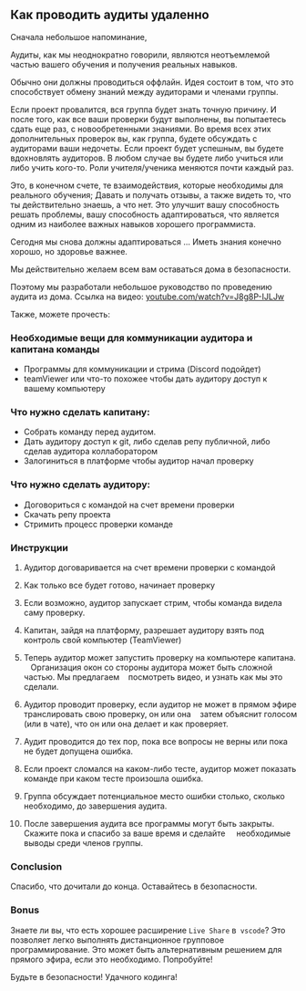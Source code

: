 ## Как проводить аудиты удаленно

Сначала небольшое напоминание,

Аудиты, как мы неоднократно говорили, являются неотъемлемой частью вашего обучения и получения реальных навыков.

Обычно они должны проводиться оффлайн.
Идея состоит в том, что это способствует обмену знаний между аудиторами и членами группы.

Если проект провалится, вся группа будет знать точную причину. И после того, как все ваши проверки будут выполнены, вы попытаетесь сдать еще раз, с новообретенными знаниями.
Во время всех этих дополнительных проверок вы, как группа, будете обсуждать с аудиторами ваши недочеты.
Если проект будет успешным, вы будете вдохновлять аудиторов.
В любом случае вы будете либо учиться или либо учить кого-то. Роли учителя/ученика меняются почти каждый раз.

Это, в конечном счете, те взаимодействия, которые необходимы для реального обучения;
Давать и получать отзывы, а также видеть то, что ты действительно знаешь, а что нет.
Это улучшит вашу способность решать проблемы, вашу способность адаптироваться, что является одним из наиболее важных навыков хорошего программиста.

Сегодня мы снова должны адаптироваться ...
Иметь знания конечно хорошо, но здоровье важнее.

Мы действительно желаем всем вам оставаться дома в безопасности.

Поэтому мы разработали небольшое руководство по проведению аудита из дома.
Ссылка на видео: [youtube.com/watch?v=J8g8P-IJLJw](https://www.youtube.com/watch?v=J8g8P-IJLJw)

Также, можете прочесть:

### Необходимые вещи для коммуникации аудитора и капитана команды

- Программы для коммуникации и стрима (Discord подойдет)
- teamViewer или что-то похожее чтобы дать аудитору доступ к вашему компьютеру

### Что нужно сделать капитану:

- Собрать команду перед аудитом.
- Дать аудитору доступ к git, либо сделав репу публичной, либо сделав аудитора коллаборатором
- Залогиниться в платформе чтобы аудитор начал проверку

### Что нужно сделать аудитору:

- Договориться с командой на счет времени проверки
- Скачать репу проекта
- Стримить процесс проверки команде

### Инструкции

1. Аудитор договаривается на счет времени проверки с командой

2. Как только все будет готово, начинает проверку

3. Если возможно, аудитор запускает стрим, чтобы команда видела саму проверку.

4. Капитан, зайдя на платформу, разрешает аудитору взять под контроль свой компьютер (TeamViewer)

5. Теперь аудитор может запустить проверку на компьютере капитана.
      Организация окон со стороны аудитора может быть сложной частью. Мы предлагаем
      посмотреть видео, и узнать как мы это сделали.

6. Аудитор проводит проверку, если аудитор не может в прямом эфире транслировать свою проверку, он или она
      затем объяснит голосом (или в чате), что он или она делает и как проверяет.

7. Аудит проводится до тех пор, пока все вопросы не верны или пока не будет допущена ошибка.

8. Если проект сломался на каком-либо тесте, аудитор может показать команде при каком тесте произошла ошибка.

9. Группа обсуждает потенциальное место ошибки столько, сколько необходимо, до завершения аудита.

10. После завершения аудита все программы могут быть закрыты. Скажите пока и спасибо за ваше время и сделайте
        необходимые выводы среди членов группы.

### Conclusion

Спасибо, что дочитали до конца. Оставайтесь в безопасности.

### Bonus

Знаете ли вы, что есть хорошее расширение `Live Share` в` vscode`?
Это позволяет легко выполнять дистанционное групповое программирование. Это может быть альтернативным решением
для прямого эфира, если это необходимо.
Попробуйте!

Будьте в безопасности! Удачного кодинга!
